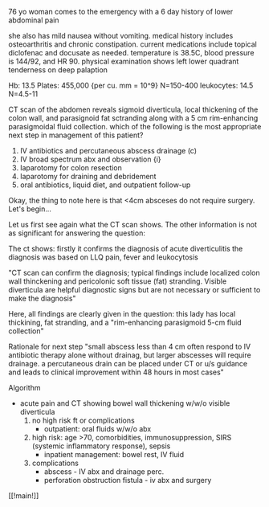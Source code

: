 76 yo woman comes to the emergency with a 6 day history of lower abdominal pain 

she also has mild nausea without vomiting. medical history includes osteoarthritis and chronic constipation. current medications include topical diclofenac and docusate as needed. temperature is 38.5C, blood pressure is 144/92, and HR 90. physical examination shows left lower quadrant tenderness on deep palaption 

Hb: 13.5 
Plates: 455,000 {per cu. mm = 10^9} N=150-400
leukocytes: 14.5 N=4.5-11

CT scan of the abdomen reveals sigmoid diverticula, local thickening of the colon wall, and parasignoid fat sctranding along with a 5 cm rim-enhancing parasigmoidal fluid collection. which of the following is the most appropriate next step in management of this patient? 

1. IV antibiotics and percutaneous abscess drainage (c)
2. IV broad spectrum abx and observation {i}
3. laparotomy for colon resection 
4. laparotomy for draining and debridement 
5. oral antibiotics, liquid diet, and outpatient follow-up 

Okay, the thing to note here is that <4cm absceses do not require surgery. Let's begin...

Let us first see again what the CT scan shows. The other information is not as significant for answering the question: 

The ct shows: firstly it confirms the diagnosis of acute diverticulitis 
the diagnosis was based on LLQ pain, fever and leukocytosis 

"CT scan can confirm the diagnosis; typical findings include localized colon wall thinckening and pericolonic soft tissue (fat) stranding. Visible diverticula are helpful diagnostic signs but are not necessary or sufficient to make the diagnosis"

Here, all findings are clearly given in the question: this lady has local thickining, fat stranding, and a "rim-enhancing parasigmoid 5-cm fluid collection"

Rationale for next step "small abscess less than 4 cm often respond to IV antibiotic therapy alone without drainag, but larger abscesses will require drainage. a percutaneous drain can be placed under CT or u/s guidance and leads to clinical improvement within 48 hours in most cases"

Algorithm 

- acute pain and CT showing bowel wall thickening w/w/o visible diverticula 
	1. no high risk ft or complications 
		- outpatient: oral fluids w/w/o abx
	2. high risk: age >70, comorbidities, immunosuppression, SIRS (systemic inflammatory response), sepsis 
		- inpatient management: bowel rest, IV fluid
	3.  complications 
		- abscess
				- IV abx and drainage perc. 
		- perforation obstruction fistula 
				- iv abx and surgery


[[!main!]]
